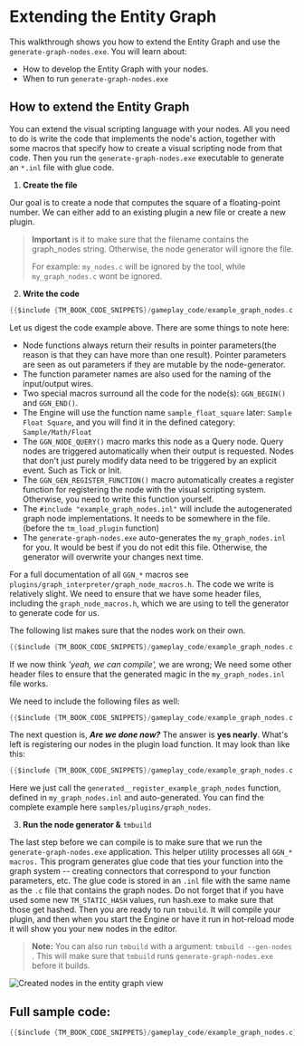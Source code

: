 # Extending the Entity Graph

This walkthrough shows you how to extend the Entity Graph and use the `generate-graph-nodes.exe`. You will learn about:

- How to develop the Entity Graph with your nodes.
- When to run `generate-graph-nodes.exe`



## **How to extend the Entity Graph**

You can extend the visual scripting language with your nodes. All you need to do is write the code that implements the node's action, together with some macros that specify how to create a visual scripting node from that code. Then you run the `generate-graph-nodes.exe` executable to generate an `*.inl` file with glue code.


1. **Create the file**

Our goal is to create a node that computes the square of a floating-point number. We can either add to an existing plugin a new file or create a new plugin. 


> **Important** is it to make sure that the filename contains the graph_nodes string. Otherwise, the node generator will ignore the file.
>
> For example: `my_nodes.c` will be ignored by the tool, while `my_graph_nodes.c` wont be ignored.



2. **Write the code**


```c
{{$include {TM_BOOK_CODE_SNIPPETS}/gameplay_code/example_graph_nodes.c:11:19}}
```

Let us digest the code example above. There are some things to note here:

- Node functions always return their results in pointer parameters(the reason is that they can have more than one result). Pointer parameters are seen as out parameters if they are mutable by the node-generator.
- The function parameter names are also used for the naming of the input/output wires.
- Two special macros surround all the code for the node(s): `GGN_BEGIN()` and `GGN_END()`.
- The Engine will use the function name `sample_float_square` later: `Sample Float Square`, and you will find it in the defined category: `Sample/Math/Float`
- The `GGN_NODE_QUERY()` macro marks this node as a Query node. Query nodes are triggered automatically when their output is requested. Nodes that don't just purely modify data need to be triggered by an explicit event. Such as Tick or Init.
- The `GGN_GEN_REGISTER_FUNCTION()` macro automatically creates a register function for registering the node with the visual scripting system. Otherwise, you need to write this function yourself.
- The `#include "example_graph_nodes.inl"` will include the autogenerated graph node implementations. It needs to be somewhere in the file. (before the `tm_load_plugin` function)
- The `generate-graph-nodes.exe` auto-generates the `my_graph_nodes.inl` for you. It would be best if you do not edit this file. Otherwise, the generator will overwrite your changes next time.

For a full documentation of all `GGN_*` macros see `plugins/graph_interpreter/graph_node_macros.h`.
The code we write is relatively slight. We need to ensure that we have some header files, including the `graph_node_macros.h`, which we are using to tell the generator to generate code for us. 

The following list makes sure that the nodes work on their own.


```c
{{$include {TM_BOOK_CODE_SNIPPETS}/gameplay_code/example_graph_nodes.c:7:9}}
```

If we now think *'yeah, we can compile',* we are wrong; We need some other header files to ensure that the generated magic in the `my_graph_nodes.inl` file works. 

We need to include the following files as well:


```c
{{$include {TM_BOOK_CODE_SNIPPETS}/gameplay_code/example_graph_nodes.c:1:5}}
```

The next question is, ***Are we done now?***  The answer is **yes nearly**.  What's left is registering our nodes in the plugin load function. It may look than like this:


```c
{{$include {TM_BOOK_CODE_SNIPPETS}/gameplay_code/example_graph_nodes.c:21:26}}
```

Here we just call the `generated__register_example_graph_nodes` function, defined in `my_graph_nodes.inl` and auto-generated. You can find the complete example here `samples/plugins/graph_nodes`.


3. **Run the node generator &**  `tmbuild`

The last step before we can compile is to make sure that we run the `generate-graph-nodes.exe` application. This helper utility processes all `GGN_* macros.` This program generates glue code that ties your function into the graph system -- creating connectors that correspond to your function parameters, etc. 
The glue code is stored in an `.inl` file with the same name as the `.c` file that contains the graph nodes. 
Do not forget that if you have used some new `TM_STATIC_HASH` values, run hash.exe to make sure that those get hashed. 
Then you are ready to run `tmbuild`. It will compile your plugin, and then when you start the Engine or have it run in hot-reload mode it will show you your new nodes in the editor.


> **Note:** You can also run `tmbuild` with a argument: `tmbuild --gen-nodes` . This will make sure that `tmbuild` runs `generate-graph-nodes.exe` before it builds.


![Created nodes in the entity graph view](https://paper-attachments.dropbox.com/s_BE512D5FE8135D0385DC0047FF64445B552F54BFA20F2F17110D3CCE8DFC6050_1608038436418_image.png)



## Full sample code:

```c
{{$include {TM_BOOK_CODE_SNIPPETS}/gameplay_code/example_graph_nodes.c}}
```




